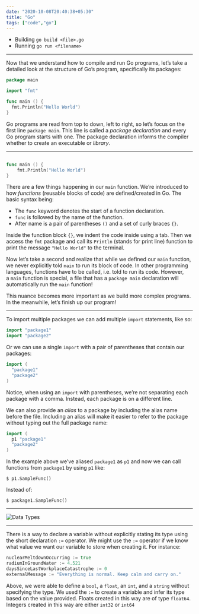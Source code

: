 ```yaml
---
date: "2020-10-08T20:40:38+05:30"
title: "Go"
tags: ["code","go"]
---
```


- Building `go build <file>.go`
- Running `go run <filename>`

---
Now that we understand how to compile and run Go programs, let’s take a detailed look at the structure of Go’s program, specifically its packages:

```go
package main

import "fmt"

func main () {
  fmt.Println("Hello World")
}
```

Go programs are read from top to down, left to right, so let’s focus on the first line `package main`. This line is called a *package declaration* and every Go program starts with one. The package declaration informs the compiler whether to create an executable or *library*.

---

```go

func main () {
    fmt.Println("Hello World")
}
```

There are a few things happening in our `main` function. We’re introduced to how *functions* (reusable blocks of code) are defined/created in Go. The basic syntax being:

- The `func` keyword denotes the start of a function declaration.
- `func` is followed by the name of the function.
- After name is a pair of parentheses `()` and a set of curly braces `{}`.

Inside the function block `{}`, we indent the code inside using a tab. Then we access the `fmt` package and call its `Println` (stands for print line) function to print the message `"Hello World"` to the terminal.

Now let’s take a second and realize that while we defined our `main` function, we never explicitly told `main` to run its block of code. In other programming languages, functions have to be called, i.e. told to run its code. However, a `main` function is special, a file that has a `package main` declaration will automatically run the `main` function!

This nuance becomes more important as we build more complex programs. In the meanwhile, let’s finish up our program!

---

To import multiple packages we can add multiple `import` statements, like so:

```go
import "package1"
import "package2"
```

Or we can use a single `import` with a pair of parentheses that contain our packages:

```go
import (
  "package1"
  "package2"
)
```

Notice, when using an `import` with parentheses, we’re not separating each package with a comma. Instead, each package is on a different line.

We can also provide an *alias* to a package by including the alias name before the file. Including an alias will make it easier to refer to the package without typing out the full package name:

```go
import (
  p1 "package1"
  "package2"
)
```

In the example above we’ve aliased `package1` as `p1` and now we can call functions from `package1` by using `p1` like:

`$ p1.SampleFunc()`

Instead of:

`$ package1.SampleFunc()`

---

![Data Types](https://s3.us-west-2.amazonaws.com/secure.notion-static.com/cf4190c8-53ea-4fd3-bb9f-9bbe16eed9cf/Untitled.png?X-Amz-Algorithm=AWS4-HMAC-SHA256&X-Amz-Credential=AKIAT73L2G45O3KS52Y5%2F20201008%2Fus-west-2%2Fs3%2Faws4_request&X-Amz-Date=20201008T151430Z&X-Amz-Expires=86400&X-Amz-Signature=1ad35ab45b8e214a5da4c6bd57adc7fa1bd4cc40cba8a415bf72f59b80b6bb6a&X-Amz-SignedHeaders=host&response-content-disposition=filename%20%3D%22Untitled.png%22)

---

There is a way to declare a variable without explicitly stating its type using the short declaration `:=` operator. We might use the `:=` operator if we know what value we want our variable to store when creating it. For instance:

```go
nuclearMeltdownOccurring := true
radiumInGroundWater := 4.521
daysSinceLastWorkplaceCatastrophe := 0
externalMessage := "Everything is normal. Keep calm and carry on."
```

Above, we were able to define a `bool`, a `float`, an `int`, and a `string` without specifying the type. We used the `:=` to create a variable and infer its type based on the value provided. Floats created in this way are of type `float64`. Integers created in this way are either `int32` or `int64`

